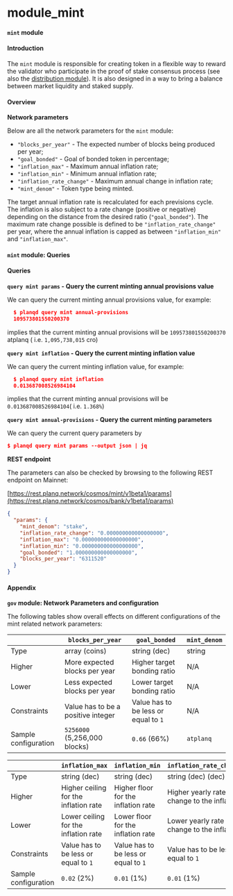 # module\_mint

#### `mint` module

#### Introduction

The `mint` module is responsible for creating token in a flexible way to reward the validator who participate in the proof of stake consensus process (see also the [distribution module](module\_distribution.md)). It is also designed in a way to bring a balance between market liquidity and staked supply.

#### Overview

**Network parameters**

Below are all the network parameters for the `mint` module:

* `"blocks_per_year"` - The expected number of blocks being produced per year;
* `"goal_bonded"` - Goal of bonded token in percentage;
* `"inflation_max"` - Maximum annual inflation rate;
* `"inflation_min"` - Minimum annual inflation rate;
* `"inflation_rate_change"` - Maximum annual change in inflation rate;
* `"mint_denom"` - Token type being minted.

The target annual inflation rate is recalculated for each previsions cycle. The inflation is also subject to a rate change (positive or negative) depending on the distance from the desired ratio (`"goal_bonded"`). The maximum rate change possible is defined to be `"inflation_rate_change"` per year, where the annual inflation is capped as between `"inflation_min"` and `"inflation_max"`.

#### `mint` module: Queries

#### Queries

**`query mint params` - Query the current minting annual provisions value**

We can query the current minting annual provisions value, for example:

```json
  $ planqd query mint annual-provisions
  109573801550200370
```

implies that the current minting annual provisions will be `109573801550200370` atplanq ( i.e. `1,095,738,015` cro)

**`query mint inflation` - Query the current minting inflation value**

We can query the current minting inflation value, for example:

```json
  $ planqd query mint inflation
  0.013687008526984104
```

implies that the current minting annual provisions will be `0.013687008526984104`( i.e. `1.368%`)

**`query mint annual-provisions` - Query the current minting parameters**

We can query the current query parameters by

```json
$ planqd query mint params --output json | jq
```



**REST endpoint**

The parameters can also be checked by browsing to the following REST endpoint on Mainnet:

[https://rest.planq.network/cosmos/mint/v1beta1/params](https://rest.planq.network/cosmos/bank/v1beta1/params)

```json
{
  "params": {
    "mint_denom": "stake",
    "inflation_rate_change": "0.000000000000000000",
    "inflation_max": "0.000000000000000000",
    "inflation_min": "0.000000000000000000",
    "goal_bonded": "1.000000000000000000",
    "blocks_per_year": "6311520"
  }
}
```

#### Appendix

**`gov` module: Network Parameters and configuration**

The following tables show overall effects on different configurations of the mint related network parameters:

|                      | `blocks_per_year`                  | `goal_bonded`                        | `mint_denom` |
| -------------------- | ---------------------------------- | ------------------------------------ | ------------ |
| Type                 | array (coins)                      | string (dec)                         | string       |
| Higher               | More expected blocks per year      | Higher target bonding ratio          | N/A          |
| Lower                | Less expected blocks per year      | Lower target bonding ratio           | N/A          |
| Constraints          | Value has to be a positive integer | Value has to be less or equal to `1` | N/A          |
| Sample configuration | `5256000` (5,256,000 blocks)       | `0.66` (66%)                         | `atplanq`   |

|                      | `inflation_max`                       | `inflation_min`                      | `inflation_rate_change`                       |
| -------------------- | ------------------------------------- | ------------------------------------ | --------------------------------------------- |
| Type                 | string (dec)                          | string (dec)                         | string (dec) (dec)                            |
| Higher               | Higher ceiling for the inflation rate | Higher floor for the inflation rate  | Higher yearly rate of change to the inflation |
| Lower                | Lower ceiling for the inflation rate  | Lower floor for the inflation rate   | Lower yearly rate of change to the inflation  |
| Constraints          | Value has to be less or equal to `1`  | Value has to be less or equal to `1` | Value has to be less or equal to `1`          |
| Sample configuration | `0.02` (2%)                           | `0.01` (1%)                          | `0.01` (1%)                                   |
